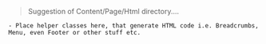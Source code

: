 > Suggestion of Content/Page/Html directory....

    - Place helper classes here, that generate HTML code i.e. Breadcrumbs, Menu, even Footer or other stuff etc.